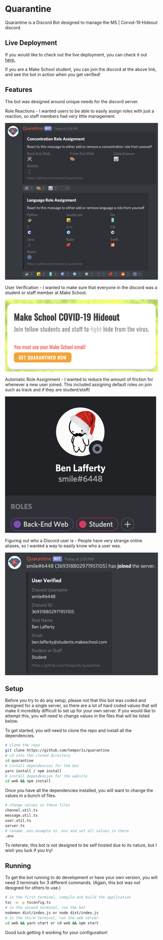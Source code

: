 # Quarantine

Quarantine is a Discord Bot designed to manage the MS | Corvid-19 Hideout discord.

## Live Deployment

If you would like to check out the live deployment, you can check it out [here.](https://quarantine.dev.benlafferty.me)

If you are a Make School student, you can join the discord at the above link, and see the bot in action when you get verified!

## Features

The bot was designed around unique needs for the discord server.

Role Reactions - I wanted users to be able to easily assign roles with just a reaction, so staff members had very little management.

<img src="docs/media/roles.png" alt="Role Reactions" title="Assign roles with reactions">

User Verification - I wanted to make sure that everyone in the discord was a student or staff member at Make School.

<img src="docs/media/verification.png" alt="Verify a user" title="Verify a user using Google OAuth">

Automatic Role Assignment - I wanted to reduce the amount of friction for whenever a new user joined. This included assigning default roles on join such as track and if they are student/staff/

<img src="docs/media/autorole.png" alt="Autorole" title="Automatically assign roles">

Figuring out who a Discord user is - People have very strange online aliases, so I wanted a way to easily know who a user was.

<img src="docs/media/info.png" alt="User Info" title="Get information on who a user is">

## Setup

Before you try to do any setup, please not that this bot was coded and designed for a single server, so there are a lot of hard coded
values that will make it incredibly difficult to set up for your own server. If you would like to attempt this, you will need to change values
in the files that will be listed below.

To get started, you will need to clone the repo and install all the dependencies.

```bash
# clone the repo
git clone https://github.com/tempor1s/quarantine
# cd into the cloned directory
cd quarantine
# install dependencies for the bot
yarn install / npm install
# install dependencies for the website
cd web && npm install
```

Once you have all the dependencies installed, you will want to change the values in a bunch of files.

```bash
# change values in these files
channel.util.ts
message.util.ts
user.util.ts
server.ts
# rename .env.example to .env and set all values in there
.env
```

To reiterate, this bot is not designed to be self hosted due to its nature, but I wish you luck if you try!

## Running

To get the bot running to do development or have your own version, you will need 3 terminals for 3 different commands. (Again, this bot was not designed for others to use.)

```bash
# in the first terminal, compile and build the application
tsc -w -p tsconfig.ts
# in the second terminal, run the bot
nodemon dist/index.js or node dist/index.js
# in the third terminal, run the web server
cd web && yarn start or cd web && npm start
```

Good luck getting it working for your configuration!
